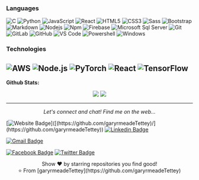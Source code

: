 
### Languages
![C](http://img.shields.io/badge/-C-A8B9CC?style=flat-square&logo=c&logoColor=ffffff)
![Python](http://img.shields.io/badge/-Python-3776AB?style=flat-square&logo=python&logoColor=ffffff)
![JavaScript](https://img.shields.io/badge/-JavaScript-%23F7DF1C?style=flat-square&logo=javascript&logoColor=000000&labelColor=%23F7DF1C&color=%23FFCE5A)
![React](https://img.shields.io/badge/-React-61DAFB?style=flat-square&logo=react&logoColor=ffffff)
![HTML5](https://img.shields.io/badge/-HTML5-%23E44D27?style=flat-square&logo=html5&logoColor=ffffff)
![CSS3](https://img.shields.io/badge/-CSS3-%231572B6?style=flat-square&logo=css3)
![Sass](https://img.shields.io/badge/-Sass-%23CC6699?style=flat-square&logo=sass&logoColor=ffffff)
![Bootstrap](https://img.shields.io/badge/-Bootstrap-563D7C?style=flat-square&logo=Bootstrap)
![Markdown](https://img.shields.io/badge/-Markdown-000000?style=flat-square&logo=markdown)
![Nodejs](https://img.shields.io/badge/-Nodejs-339933?style=flat-square&logo=Node.js&logoColor=ffffff)
![Npm](https://img.shields.io/badge/-npm-CB3837?style=flat-square&logo=npm)
![Firebase](https://img.shields.io/badge/-Firebase-FFCA28?style=flat-square&logo=firebase&logoColor=ffffff)
![Microsoft Sql Server](https://img.shields.io/badge/-Sql%20Server-CC2927?style=flat-square&logo=microsoft-sql-server&logoColor=ffffff)
![Git](https://img.shields.io/badge/-Git-%23F05032?style=flat-square&logo=git&logoColor=%23ffffff)
![GitLab](https://img.shields.io/badge/-GitLab-FCA121?style=flat-square&logo=gitlab)
![GitHub](https://img.shields.io/badge/-GitHub-181717?style=flat-square&logo=github)
![VS Code](http://img.shields.io/badge/-VS%20Code-007ACC?style=flat-square&logo=visual-studio-code&logoColor=ffffff)
![Powershell](http://img.shields.io/badge/-Powershell-5391FE?style=flat-square&logo=powershell&logoColor=ffffff)
![Windows](http://img.shields.io/badge/-Windows-0078D6?style=flat-square&logo=windows&logoColor=ffffff)

### Technologies

![AWS](https://img.shields.io/badge/-AWS-000?&logo=Amazon-AWS&logoColor=F90)
![Node.js](https://img.shields.io/badge/-Node.js-000?&logo=node.js)
![PyTorch](https://img.shields.io/badge/-PyTorch-000?&logo=PyTorch)
![React](https://img.shields.io/badge/-React-000?&logo=React)
![TensorFlow](https://img.shields.io/badge/-TensorFlow-000?&logo=TensorFlow)
---

**Github Stats:**

<p align="center">
  
  <img src="https://github-readme-stats.vercel.app/api?username=garyrmeadeTettey&hide=stars&show_icons=true&theme=dracula&line_height=32">
  <img src="https://github-readme-stats.vercel.app/api/top-langs/?username=garyrmeadeTettey&count_private=true&theme=dracula">

</p>

---

<p align="center">
  <i>Let's connect and chat! Find me on the web...</i>
  
   [![Website Badge](https://img.shields.io/badge/-garyrmeadeTettey-47CCCC?style=flat&logo=Google-Chrome&logoColor=white&link=https:/[/garyrmeade.github.io](https://github.com/garyrmeadeTettey)/)]([(https://github.com/garyrmeadeTettey)/](https://github.com/garyrmeadeTettey)) 
   [![Linkedin Badge](https://img.shields.io/badge/-garyrmeade-blue?style=flat-square&logo=Linkedin&logoColor=white&link=https://www.linkedin.com/in/anushkaverma/)](https://www.linkedin.com/in/garyrmeadeTettey/) 

   [![Gmail Badge](https://img.shields.io/badge/-garyrmeadeTettey-c14438?style=flat-square&logo=Gmail&logoColor=white&link=mailto:v.garyrmeade@gmail.com)](mailto:v.garyrmeade@gmail.com)

   [![Facebook Badge](https://img.shields.io/badge/-garyrmeadeTettey-036be4?style=flat-square&logo=Facebook&logoColor=white&link=https://www.facebook.com/profile.php?id=100022118525351)](https://www.facebook.com/profile.php?id=100022118525351)
  [![Twitter Badge](https://img.shields.io/badge/-garyrmeadeTettey-1ca0f1?style=flat-square&labelColor=1ca0f1&logo=twitter&logoColor=white&link=https://twitter.com/verma_anushkaa)](https://twitter.com/Garyrmeade1) 

  <p align="center">
    Show ❤️ by starring repositories you find good! 
    <br />
    ⭐️ From [garyrmeadeTettey](https://github.com/garyrmeadeTettey)
    <br />
   
  </p>
</p>

<div align="right">
  

</div>
